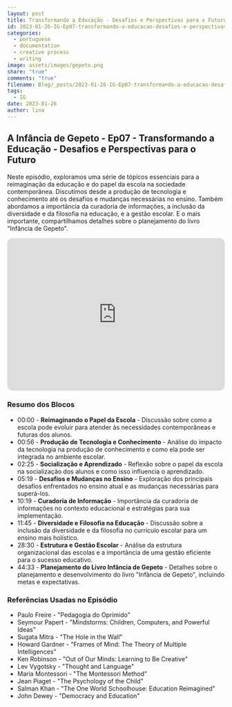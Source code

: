 ```yaml
---
layout: post
title: Transformando a Educação - Desafios e Perspectivas para o Futuro
id: 2023-01-26-IG-Ep07-transformando-a-educacao-desafios-e-perspectivas-para-o-futuro.md
categories:
  - portuguese
  - documentation
  - creative process
  - writing
image: assets/images/gepeto.png
share: "true"
comments: "true"
filename: Blog/_posts/2023-01-26-IG-Ep07-transformando-a-educacao-desafios-e-perspectivas-para-o-futuro.md
tags:
  - IG
date: 2023-01-26
author: lina
---
```

## A Infância de Gepeto - Ep07 - Transformando a Educação - Desafios e Perspectivas para o Futuro

Neste episódio, exploramos uma série de tópicos essenciais para a reimaginação da educação e do papel da escola na sociedade contemporânea. Discutimos desde a produção de tecnologia e conhecimento até os desafios e mudanças necessárias no ensino. Também abordamos a importância da curadoria de informações, a inclusão da diversidade e da filosofia na educação, e a gestão escolar. E o mais importante, compartilhamos detalhes sobre o planejamento do livro "Infância de Gepeto".

<iframe style="border-radius:12px" src="https://open.spotify.com/embed/episode/ID-HERE?utm_source=generator" width="100%" height="352" frameBorder="0" allowfullscreen="" allow="autoplay; clipboard-write; encrypted-media; fullscreen; picture-in-picture" loading="lazy"></iframe>

### Resumo dos Blocos
- 00:00 - **Reimaginando o Papel da Escola** - Discussão sobre como a escola pode evoluir para atender às necessidades contemporâneas e futuras dos alunos.
- 00:56 - **Produção de Tecnologia e Conhecimento** - Análise do impacto da tecnologia na produção de conhecimento e como ela pode ser integrada no ambiente escolar.
- 02:25 - **Socialização e Aprendizado** - Reflexão sobre o papel da escola na socialização dos alunos e como isso influencia o aprendizado.
- 05:19 - **Desafios e Mudanças no Ensino** - Exploração dos principais desafios enfrentados no ensino atual e as mudanças necessárias para superá-los.
- 10:19 - **Curadoria de Informação** - Importância da curadoria de informações no contexto educacional e estratégias para sua implementação.
- 11:45 - **Diversidade e Filosofia na Educação** - Discussão sobre a inclusão da diversidade e da filosofia no currículo escolar para um ensino mais holístico.
- 28:30 - **Estrutura e Gestão Escolar** - Análise da estrutura organizacional das escolas e a importância de uma gestão eficiente para o sucesso educativo.
- 44:33 - **Planejamento do Livro Infância de Gepeto** - Detalhes sobre o planejamento e desenvolvimento do livro "Infância de Gepeto", incluindo metas e expectativas.

### Referências Usadas no Episódio
- Paulo Freire - "Pedagogia do Oprimido"
- Seymour Papert - "Mindstorms: Children, Computers, and Powerful Ideas"
- Sugata Mitra - "The Hole in the Wall"
- Howard Gardner - "Frames of Mind: The Theory of Multiple Intelligences"
- Ken Robinson - "Out of Our Minds: Learning to Be Creative"
- Lev Vygotsky - "Thought and Language"
- Maria Montessori - "The Montessori Method"
- Jean Piaget - "The Psychology of the Child"
- Salman Khan - "The One World Schoolhouse: Education Reimagined"
- John Dewey - "Democracy and Education"